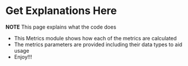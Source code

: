 # Get Explanations Here

**NOTE** This page explains what the code does

- This Metrics module shows how each of the metrics are calculated
- The metrics parameters are provided including their data types to aid usage
- Enjoy!!!
